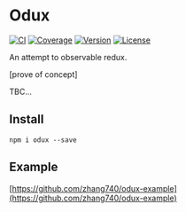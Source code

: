 # Odux

[![CI](https://img.shields.io/travis/zhang740/odux.svg?style=flat-square)](https://travis-ci.org/zhang740/odux)
[![Coverage](https://img.shields.io/coveralls/zhang740/odux.svg?style=flat-square)](https://coveralls.io/github/zhang740/odux)
[![Version](https://img.shields.io/npm/v/odux.svg?style=flat-square)](https://www.npmjs.com/package/odux)
[![License](https://img.shields.io/npm/l/odux.svg?style=flat-square)](https://github.com/zhang740/odux/blob/master/LICENSE)

An attempt to observable redux.

[prove of concept]

TBC...

## Install
```shell
npm i odux --save
```

## Example
[https://github.com/zhang740/odux-example](https://github.com/zhang740/odux-example)
